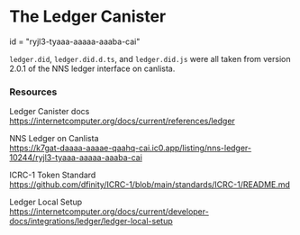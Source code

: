 # The Ledger Canister

id = "ryjl3-tyaaa-aaaaa-aaaba-cai"

`ledger.did`, `ledger.did.d.ts`, and `ledger.did.js` were all taken from
version 2.0.1 of the NNS ledger interface on canlista.


### Resources

Ledger Canister docs  
https://internetcomputer.org/docs/current/references/ledger

NNS Ledger on Canlista  
<https://k7gat-daaaa-aaaae-qaahq-cai.ic0.app/listing/nns-ledger-10244/ryjl3-tyaaa-aaaaa-aaaba-cai>

ICRC-1 Token Standard  
https://github.com/dfinity/ICRC-1/blob/main/standards/ICRC-1/README.md

Ledger Local Setup  
https://internetcomputer.org/docs/current/developer-docs/integrations/ledger/ledger-local-setup

